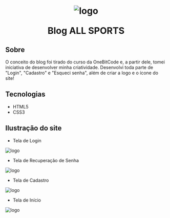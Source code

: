 <h1 align="center">
<img alt="logo" src="../blog/img/logo.png">
<p>Blog ALL SPORTS </p>
</h1>

## Sobre
<p> O conceito do blog foi tirado do curso da OneBitCode e, a partir dele, tomei iniciativa de desenvolver minha criatividade. Desenvolvi toda parte de "Login", "Cadastro" e "Esqueci senha", além de criar a logo e o ícone do site! </p>

## Tecnologias
* HTML5
* CSS3

## Ilustração do site
* Tela de Login

<img alt="logo" src="../blog/readme/tela-login.png">

* Tela de Recuperação de Senha

<img alt="logo" src="../blog/readme/tela-password.png">

* Tela de Cadastro

<img alt="logo" src="../blog/readme/tela-registrese.png">

* Tela de Início

<img alt="logo" src="../blog/readme/home.gif">